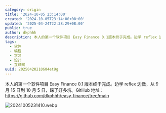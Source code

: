 ```yaml
---
category: origin
title: '2024-10-05 23:14:00'
created: '2024-10-05T23:14:00+08:00'
updated: '2025-04-24T22:38:29+08:00'
public: true
author: dkphhh
description: 本人的第一个软件项目 Easy Finance 0.1版本终于完成。边学 reflex 边做，从9月15日到10月5日……
tags:
  - 软件
  - 编程
  - 学习
  - 设计
  - 互联网
uuid: 20250420210604et9g
---
```


本人的第一个软件项目 Easy Finance 0.1 版本终于完成。边学 reflex 边做，从 9 月 15 日到 10 月 5 日，踩了好多坑。GitHub 地址：https://github.com/dkphhh/easy-finance/tree/main

![20241005231410.webp](https://img.dkphhh.me/20241005231410.webp)
